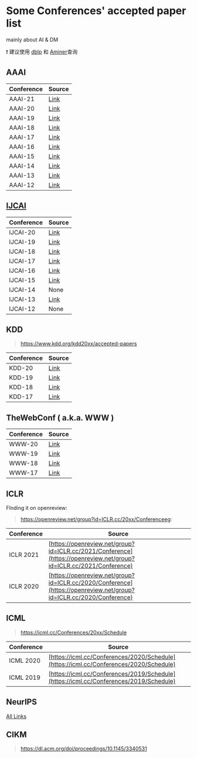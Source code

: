 # Some Conferences' accepted paper list

mainly about AI & DM

❗ 建议使用 [dblp](https://dblp.uni-trier.de/) 和 [Aminer](https://www.aminer.cn/conf)查询

## AAAI

| Conference | Source                                                       |
| ---------- | ------------------------------------------------------------ |
| AAAI-21    | [Link](https://aaai.org/Conferences/AAAI-21/wp-content/uploads/2020/12/AAAI-21_Accepted-Paper-List.Main_.Technical.Track_.pdf) |
| AAAI-20    | [Link](https://aaai.org/Conferences/AAAI-20/wp-content/uploads/2020/01/AAAI-20-Accepted-Paper-List.pdf) |
| AAAI-19    | [Link](https://aaai.org/Conferences/AAAI-19/wp-content/uploads/2018/11/AAAI-19_Accepted_Papers.pdf) |
| AAAI-18    | [Link](https://aaai.org/Conferences/AAAI-18/wp-content/uploads/2017/12/AAAI-18-Accepted-Paper-List.Web_.pdf) |
| AAAI-17    | [Link](https://www.aaai.org/Conferences/AAAI/2017/aaai17accepted-papers.pdf) |
| AAAI-16    | [Link](https://www.aaai.org/Conferences/AAAI/2016/aaai16accepted-papers.pdf) |
| AAAI-15    | [Link](https://www.aaai.org/Conferences/AAAI/2015/iaai15accepted-papers.pdf) |
| AAAI-14    | [Link](https://www.aaai.org/Conferences/AAAI/2014/aaai14accepts.php) |
| AAAI-13    | [Link](https://www.aaai.org/Conferences/AAAI/2013/aaai13accepts.php) |
| AAAI-12    | [Link](https://www.aaai.org/Conferences/AAAI/2012/aaai12accepts.pdf) |


## [IJCAI](https://www.ijcai.org/past_proceedings)

| Conference | Source                                                      |
| ---------- | ----------------------------------------------------------- |
| IJCAI-20   | [Link](http://static.ijcai.org/2020-accepted_papers.html)   |
| IJCAI-19   | [Link](https://www.ijcai19.org/accepted-papers.html)        |
| IJCAI-18   | [Link](https://www.ijcai-18.org/accepted-papers/index.html) |
| IJCAI-17   | [Link](https://ijcai-17.org/accepted-papers.html)           |
| IJCAI-16   | [Link](https://www.ijcai.org/proceedings/2016)              |
| IJCAI-15   | [Link](https://www.ijcai.org/Proceedings/2015)              |
| IJCAI-14   | None                                                        |
| IJCAI-13   | [Link](https://www.ijcai.org/Proceedings/2013)              |
| IJCAI-12   | None                                                        |

## KDD

> https://www.kdd.org/kdd20xx/accepted-papers

| Conference | Source                                              |
| ---------- | --------------------------------------------------- |
| KDD-20     | [Link](https://www.kdd.org/kdd2020/accepted-papers) |
| KDD-19     | [Link](https://www.kdd.org/kdd2019/accepted-papers) |
| KDD-18     | [Link](https://www.kdd.org/kdd2018/accepted-papers) |
| KDD-17     | [Link](https://www.kdd.org/kdd2017/accepted-papers) |


## TheWebConf ( a.k.a. WWW )

| Conference | Source                                                     |
| ---------- | ---------------------------------------------------------- |
| WWW-20     | [Link](https://dl.acm.org/doi/proceedings/10.1145/3366423) |
| WWW-19     | [Link](https://www2019.thewebconf.org/accepted-papers)     |
| WWW-18     | [Link](https://dl.acm.org/doi/proceedings/10.5555/3178876) |
| WWW-17     | [Link](https://dl.acm.org/doi/proceedings/10.1145/3308558) |

## ICLR

FInding it on openreview:


> https://openreview.net/group?id=ICLR.cc/20xx/Conferenceeg:
>

| Conference | Source                                                     |
| ---------- | ---------------------------------------------------------- |
| ICLR 2021  | [https://openreview.net/group?id=ICLR.cc/2021/Conference](https://openreview.net/group?id=ICLR.cc/2021/Conference) |
| ICLR 2020     | [https://openreview.net/group?id=ICLR.cc/2020/Conference](https://openreview.net/group?id=ICLR.cc/2020/Conference)     |



## ICML

>  https://icml.cc/Conferences/20xx/Schedule

| Conference | Source                                                     |
| ---------- | ---------------------------------------------------------- |
| ICML 2020 | [https://icml.cc/Conferences/2020/Schedule](https://icml.cc/Conferences/2020/Schedule) |
| ICML 2019  | [https://icml.cc/Conferences/2019/Schedule](https://icml.cc/Conferences/2019/Schedule)     |



## NeurIPS

[All Links](https://papers.nips.cc/)



## CIKM

> https://dl.acm.org/doi/proceedings/10.1145/3340531
